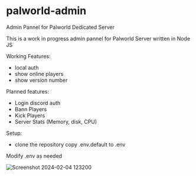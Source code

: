 # palworld-admin

Admin Pannel for Palworld Dedicated Server

This is a work in progress admin pannel for Palworld Server written in Node JS

Working Features:

* local auth
* show online players
* show version number

Planned features:

* Login discord auth
* Bann Players
* Kick Players
* Server Stats (Memory, disk, CPU)

Setup:

* clone the repository
copy .env.default to .env

Modify .env as needed

![Screenshot 2024-02-04 123200](https://github.com/acocalypso/palworld-admin/assets/2846629/bcc9d4a8-2327-4735-b9cc-05086f273790)
